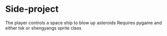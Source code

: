 # Side-project
The player controls a space ship to blow up asteroids
Requires pygame and either tsk or shengyangs sprite class
